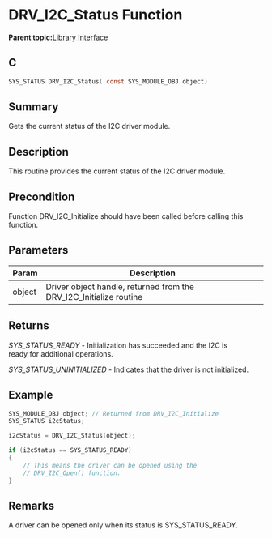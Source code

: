 # DRV\_I2C\_Status Function

**Parent topic:**[Library Interface](GUID-5A5146D2-73C2-43B1-8ADE-95E0184AF1A5.md)

## C

```c
SYS_STATUS DRV_I2C_Status( const SYS_MODULE_OBJ object)
```

## Summary

Gets the current status of the I2C driver module.

## Description

This routine provides the current status of the I2C driver module.

## Precondition

Function DRV\_I2C\_Initialize should have been called before calling this function.

## Parameters

|Param|Description|
|-----|-----------|
|object|Driver object handle, returned from the DRV\_I2C\_Initialize routine|

## Returns

*SYS\_STATUS\_READY* - Initialization has succeeded and the I2C is<br />ready for additional operations.

*SYS\_STATUS\_UNINITIALIZED* - Indicates that the driver is not initialized.

## Example

```c
SYS_MODULE_OBJ object; // Returned from DRV_I2C_Initialize
SYS_STATUS i2cStatus;

i2cStatus = DRV_I2C_Status(object);

if (i2cStatus == SYS_STATUS_READY)
{
    // This means the driver can be opened using the
    // DRV_I2C_Open() function.
}
```

## Remarks

A driver can be opened only when its status is SYS\_STATUS\_READY.

